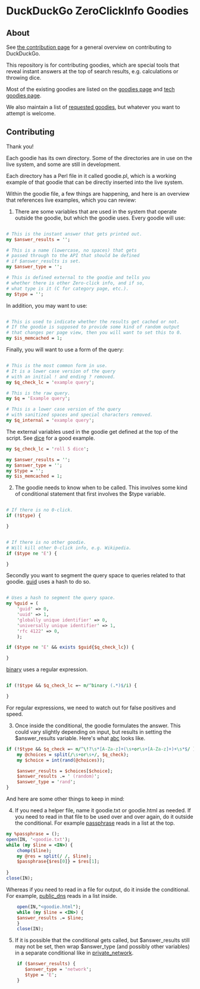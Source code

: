 DuckDuckGo ZeroClickInfo Goodies
=================================

About
-----

See [the contribution page](https://github.com/duckduckgo/duckduckgo/wiki) for a general overview on contributing to DuckDuckGo.

This repository is for contributing goodies, which are special tools that reveal instant answers at the top of search results, e.g. calculations or throwing dice.

Most of the existing goodies are listed on the [goodies page](http://duckduckgo.com/goodies.html) and [tech goodies page](http://duckduckgo.com/tech.html).

We also maintain a list of [requested goodies](https://github.com/duckduckgo/duckduckgo/wiki/Goodies), but whatever you want to attempt is welcome.


Contributing
------------

Thank you!

Each goodie has its own directory. Some of the directories are in use on the live system, and some are still in development.

Each directory has a Perl file in it called goodie.pl, which is a working example of that goodie that can be directly inserted into the live system.

Within the goodie file, a few things are happening, and here is an overview that references live examples, which you can review:


1) There are some variables that are used in the system that operate outside the goodie, but which the goodie uses. Every goodie will use:

```perl

# This is the instant answer that gets printed out.
my $answer_results = '';

# This is a name (lowercase, no spaces) that gets 
# passed through to the API that should be defined 
# if $answer_results is set.
my $answer_type = '';

# This is defined external to the goodie and tells you 
# whether there is other Zero-click info, and if so, 
# what type is it (C for category page, etc.).
my $type = '';
```

In addition, you may want to use:

```perl

# This is used to indicate whether the results get cached or not. 
# If the goodie is supposed to provide some kind of random output 
# that changes per page view, then you will want to set this to 0.
my $is_memcached = 1;

```

Finally, you will want to use a form of the query:

```perl

# This is the most common form in use. 
# It is a lower case version of the query 
# with an initial ! and ending ? removed.
my $q_check_lc = 'example query';

# This is the raw query.
my $q = 'Example query';

# This is a lower case version of the query 
# with sanitized spaces and special characters removed.
my $q_internal = 'example query';
```

The external variables used in the goodie get defined at the top of the script. See [dice](https://github.com/duckduckgo/zeroclickinfo-goodies/blob/master/dice/goodie.pl) for a good example.

```perl
my $q_check_lc = 'roll 5 dice';

my $answer_results = '';
my $answer_type = '';
my $type = '';
my $is_memcached = 1;
```


2) The goodie needs to know when to be called. This involves some kind of conditional statement that first involves the $type variable.

```perl

# If there is no 0-click.
if (!$type) {

}


# If there is no other goodie. 
# Will kill other 0-click info, e.g. Wikipedia. 
if ($type ne 'E') {

}

```

Secondly you want to segment the query space to queries related to that goodie. [guid](https://github.com/duckduckgo/zeroclickinfo-goodies/blob/master/guid/goodie.pl) uses a hash to do so.

```perl

# Uses a hash to segment the query space.
my %guid = (
    'guid' => 0,
    'uuid' => 1,
    'globally unique identifier' => 0,
    'universally unique identifier' => 1,
    'rfc 4122' => 0,
    );

if ($type ne 'E' && exists $guid{$q_check_lc}) {

}
```

[binary](https://github.com/duckduckgo/zeroclickinfo-goodies/blob/master/binary/goodie.pl) uses a regular expression.

```perl

if (!$type && $q_check_lc =~ m/^binary (.*)$/i) {

}
```

For regular expressions, we need to watch out for false positives and speed.


3) Once inside the conditional, the goodie formulates the answer. This could vary slightly depending on input, but results in setting the $answer_results variable. Here's what [abc](https://github.com/duckduckgo/zeroclickinfo-goodies/blob/master/abc/abc.pl) looks like.

```perl
if (!$type && $q_check =~ m/^\!?\s*[A-Za-z]+(\s+or\s+[A-Za-z]+)+\s*$/ ) {
    my @choices = split(/\s+or\s+/, $q_check);
    my $choice = int(rand(@choices));

    $answer_results = $choices[$choice];
    $answer_results .= ' (random)';
    $answer_type = 'rand';
}
```


And here are some other things to keep in mind:

4) If you need a helper file, name it goodie.txt or goodie.html as needed. If you need to read in that file to be used over and over again, do it outside the conditional. For example [passphrase](https://github.com/duckduckgo/zeroclickinfo-goodies/blob/master/passphrase/goodie.pl) reads in a list at the top.

```perl
my %passphrase = ();
open(IN, '<goodie.txt');
while (my $line = <IN>) {
    chomp($line);
    my @res = split(/ /, $line);
    $passphrase{$res[0]} = $res[1];
    
}
close(IN);
```

Whereas if you need to read in a file for output, do it inside the conditional. For example, [public_dns](https://github.com/duckduckgo/zeroclickinfo-goodies/blob/master/public_dns/goodie.pl) reads in a list inside.

```perl
    open(IN,"<goodie.html");
    while (my $line = <IN>) {
    $answer_results .= $line;
    }
    close(IN);
```


5) If it is possible that the conditional gets called, but $answer_results still may not be set, then wrap $answer_type (and possibly other variables) in a separate conditional like in [private_network](https://github.com/duckduckgo/zeroclickinfo-goodies/blob/master/private_network/goodie.pl).

```perl
    if ($answer_results) {
       $answer_type = 'network';
       $type = 'E';
    }
```


